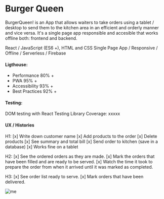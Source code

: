 # Burger Queen

BurgerQueen! is an App that allows waiters to take orders using a tablet / desktop to send them to the kitchen area in an efficient and orderly manner and vice versa. It's a single page app responsible and accesible that works offline both: frontend and backend.

React / JavaScript (ES6 +), HTML and CSS
Single Page App / Responsive / Offline / Serverless / Firebase

#### Ligthouse: 

- Performance 80% +
- PWA 95% +
- Accessibility 93% +
- Best Practices 92% +

#### Testing:

DOM testing with React Testing Library
Coverage: xxxxx

#### UX / Histories

H1: 
[x] Write down customer name
[x] Add products to the order
[x] Delete products
[x] See summary and total bill
[x] Send order to kitchen (save in a database)
[x] Works fine on a tablet

H2:
[x] See the ordered orders as they are made.
[x] Mark the orders that have been filled and are ready to be served.
[x] Watch the time it took to prepare the order from when it arrived until it was marked as completed.

H3:
[x] See order list ready to serve.
[x] Mark orders that have been delivered.

![me](https://raw.githubusercontent.com/Alefyyyy/BOG001-burger-queen/develop/yay.jpg)

